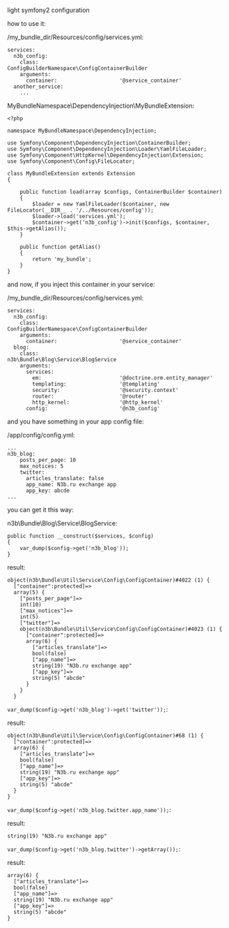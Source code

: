 light symfony2 configuration

how to use it:

/my_bundle_dir/Resources/config/services.yml:

    services:
      n3b_config:
        class:                          ConfigBuilderNamespace\ConfigContainerBuilder
        arguments:
          container:                    '@service_container'
      another_service:
        ...


MyBundleNamespace\DependencyInjection\MyBundleExtension:

    <?php

    namespace MyBundleNamespace\DependencyInjection;

    use Symfony\Component\DependencyInjection\ContainerBuilder;
    use Symfony\Component\DependencyInjection\Loader\YamlFileLoader;
    use Symfony\Component\HttpKernel\DependencyInjection\Extension;
    use Symfony\Component\Config\FileLocator;

    class MyBundleExtension extends Extension
    {

        public function load(array $configs, ContainerBuilder $container)
        {
            $loader = new YamlFileLoader($container, new FileLocator(__DIR__ . '/../Resources/config'));
            $loader->load('services.yml');
            $container->get('n3b_config')->init($configs, $container, $this->getAlias());
        }

        public function getAlias()
        {
            return 'my_bundle';
        }
    }

and now, if you inject this container in your service:

/my_bundle_dir/Resources/config/services.yml:

    services:
      n3b_config:
        class:                          ConfigBuilderNamespace\ConfigContainerBuilder
        arguments:
          container:                    '@service_container'
      blog:
        class:                          n3b\Bundle\Blog\Service\BlogService
        arguments:
          services:
            em:                         '@doctrine.orm.entity_manager'
            templating:                 '@templating'
            security:                   '@security.context'
            router:                     '@router'
            http_kernel:                '@http_kernel'
          config:                       '@n3b_config'

and you have something in your app config file:

/app/config/config.yml:

    ...
    n3b_blog:
        posts_per_page: 10
        max_notices: 5
        twitter:
          articles_translate: false
          app_name: N3b.ru exchange app
          app_key: abcde
    ...

you can get it this way:

n3b\Bundle\Blog\Service\BlogService:

    public function __construct($services, $config)
    {
        var_dump($config->get('n3b_blog'));
    }

result:

    object(n3b\Bundle\Util\Service\Config\ConfigContainer)#4022 (1) {
      ["container":protected]=>
      array(5) {
        ["posts_per_page"]=>
        int(10)
        ["max_notices"]=>
        int(5)
        ["twitter"]=>
        object(n3b\Bundle\Util\Service\Config\ConfigContainer)#4023 (1) {
          ["container":protected]=>
          array(6) {
            ["articles_translate"]=>
            bool(false)
            ["app_name"]=>
            string(19) "N3b.ru exchange app"
            ["app_key"]=>
            string(5) "abcde"
          }
        }
      }

`var_dump($config->get('n3b_blog')->get('twitter'));`:

result:

    object(n3b\Bundle\Util\Service\Config\ConfigContainer)#68 (1) {
      ["container":protected]=>
      array(6) {
        ["articles_translate"]=>
        bool(false)
        ["app_name"]=>
        string(19) "N3b.ru exchange app"
        ["app_key"]=>
        string(5) "abcde"
      }
    }

`var_dump($config->get('n3b_blog.twitter.app_name'));`:

result:

    string(19) "N3b.ru exchange app"

`var_dump($config->get('n3b_blog.twitter')->getArray());`:

result:

    array(6) {
      ["articles_translate"]=>
      bool(false)
      ["app_name"]=>
      string(19) "N3b.ru exchange app"
      ["app_key"]=>
      string(5) "abcde"
    }
